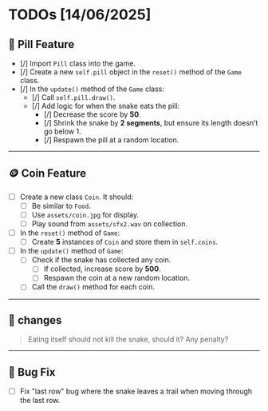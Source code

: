 # TODOs [14/06/2025]

## 🍬 Pill Feature

- [/] Import `Pill` class into the game.
- [/] Create a new `self.pill` object in the `reset()` method of the `Game` class.
- [/] In the `update()` method of the `Game` class:
  - [/] Call `self.pill.draw()`.
  - [/] Add logic for when the snake eats the pill:
    - [/] Decrease the score by **50**.
    - [/] Shrink the snake by **2 segments**, but ensure its length doesn’t go below 1.
    - [/] Respawn the pill at a random location.

---

## 🪙 Coin Feature

- [ ] Create a new class `Coin`. It should:
  - [ ] Be similar to `Food`.
  - [ ] Use `assets/coin.jpg` for display.
  - [ ] Play sound from `assets/sfx2.wav` on collection.
- [ ] In the `reset()` method of `Game`:
  - [ ] Create **5** instances of `Coin` and store them in `self.coins`.
- [ ] In the `update()` method of `Game`:
  - [ ] Check if the snake has collected any coin.
    - [ ] If collected, increase score by **500**.
    - [ ] Respawn the coin at a new random location.
  - [ ] Call the `draw()` method for each coin.

---
## 👾 changes
> Eating itself should not kill the snake, should it? Any penalty?

---

## 🐛 Bug Fix

- [ ] Fix "last row" bug where the snake leaves a trail when moving through the last row.
